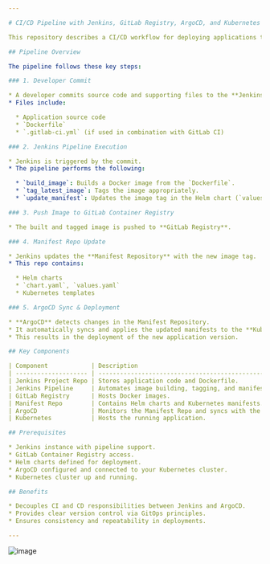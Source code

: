 ```yaml
---

# CI/CD Pipeline with Jenkins, GitLab Registry, ArgoCD, and Kubernetes

This repository describes a CI/CD workflow for deploying applications to a Kubernetes cluster using Jenkins for continuous integration and ArgoCD for continuous deployment.

## Pipeline Overview

The pipeline follows these key steps:

### 1. Developer Commit

* A developer commits source code and supporting files to the **Jenkins Project Repository**.
* Files include:

  * Application source code
  * `Dockerfile`
  * `.gitlab-ci.yml` (if used in combination with GitLab CI)

### 2. Jenkins Pipeline Execution

* Jenkins is triggered by the commit.
* The pipeline performs the following:

  * `build_image`: Builds a Docker image from the `Dockerfile`.
  * `tag_latest_image`: Tags the image appropriately.
  * `update_manifest`: Updates the image tag in the Helm chart (`values.yaml`).

### 3. Push Image to GitLab Container Registry

* The built and tagged image is pushed to **GitLab Registry**.

### 4. Manifest Repo Update

* Jenkins updates the **Manifest Repository** with the new image tag.
* This repo contains:

  * Helm charts
  * `chart.yaml`, `values.yaml`
  * Kubernetes templates

### 5. ArgoCD Sync & Deployment

* **ArgoCD** detects changes in the Manifest Repository.
* It automatically syncs and applies the updated manifests to the **Kubernetes** cluster.
* This results in the deployment of the new application version.

## Key Components

| Component            | Description                                                       |
| -------------------- | ----------------------------------------------------------------- |
| Jenkins Project Repo | Stores application code and Dockerfile.                           |
| Jenkins Pipeline     | Automates image building, tagging, and manifest updates.          |
| GitLab Registry      | Hosts Docker images.                                              |
| Manifest Repo        | Contains Helm charts and Kubernetes manifests.                    |
| ArgoCD               | Monitors the Manifest Repo and syncs with the Kubernetes cluster. |
| Kubernetes           | Hosts the running application.                                    |

## Prerequisites

* Jenkins instance with pipeline support.
* GitLab Container Registry access.
* Helm charts defined for deployment.
* ArgoCD configured and connected to your Kubernetes cluster.
* Kubernetes cluster up and running.

## Benefits

* Decouples CI and CD responsibilities between Jenkins and ArgoCD.
* Provides clear version control via GitOps principles.
* Ensures consistency and repeatability in deployments.

---
```

![image](https://github.com/user-attachments/assets/345608d2-7558-4547-b7f7-363742c05f37)

